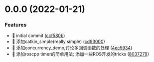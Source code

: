 # 0.0.0 (2022-01-21)


### Features

* 🎸 initial commit ([ccf580b](https://github.com/yanliang-wang/ros_example/commit/ccf580ba1008aa21649bb273c3a01e29d9af670d))
* 🎸 添加catkin_simple(really simple) ([cd93000](https://github.com/yanliang-wang/ros_example/commit/cd93000c0114e89b085543af27f3509611ebda96))
* 🎸 添加concurrency_demo,讨论多回调函数的处理 ([4ec5934](https://github.com/yanliang-wang/ros_example/commit/4ec59345ca5bde8bdf93ee419a3820753626fb1f))
* 🎸 添加roscpp timer的简单用法; 添加一些ROS开发的tricks ([8037279](https://github.com/yanliang-wang/ros_example/commit/8037279fb465e9bfb70bdbd0ddc735bb4555fa2d))



